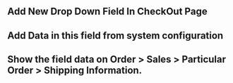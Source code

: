 ## Add New Drop Down Field In CheckOut Page ##

## Add Data in this field from system configuration ##

## Show the field data on Order > Sales > Particular Order > Shipping Information.